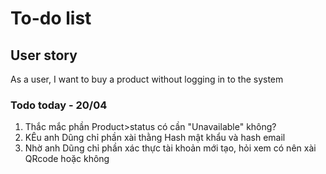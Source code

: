 # To-do list

## User story

As a user, I want to buy a product without logging in to the system

### Todo today - 20/04

1. Thắc mắc phần Product>status có cần "Unavailable" không?
2. KÊu anh Dũng chỉ phần xài thằng Hash mật khẩu và hash email
3. Nhờ anh Dũng chỉ phần xác thực  tài khoản mới tạo, hỏi xem có nên xài 
QRcode hoặc không
